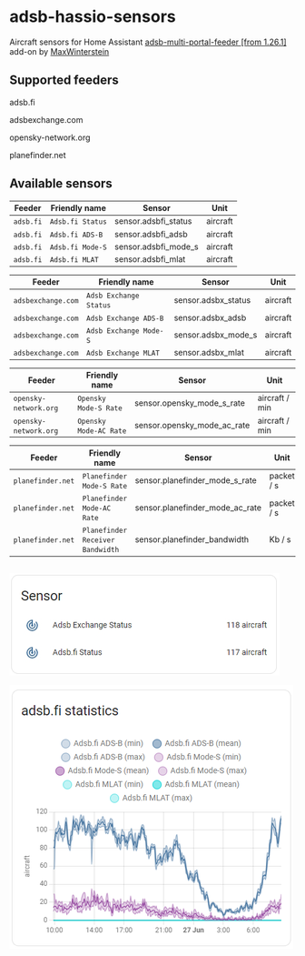 # adsb-hassio-sensors

  Aircraft sensors for Home Assistant [adsb-multi-portal-feeder [from 1.26.1] ](https://github.com/MaxWinterstein/homeassistant-addons/tree/main/adsb-multi-portal-feeder) add-on by [MaxWinterstein](https://github.com/MaxWinterstein)
  
  

## Supported feeders

  adsb.fi

  adsbexchange.com

  opensky-network.org

  planefinder.net


## Available sensors

| Feeder                | Friendly name                    | Sensor                          | Unit           |
| --------------------- | -------------------------------- | ------------------------------- | -------------- |
| `adsb.fi`             | `Adsb.fi Status`                 | sensor.adsbfi_status            | aircraft       |
| `adsb.fi`             | `Adsb.fi ADS-B`                  | sensor.adsbfi_adsb              | aircraft       |
| `adsb.fi`             | `Adsb.fi Mode-S`                 | sensor.adsbfi_mode_s            | aircraft       |
| `adsb.fi`             | `Adsb.fi MLAT`                   | sensor.adsbfi_mlat              | aircraft       |

| Feeder                | Friendly name                    | Sensor                          | Unit           |
| --------------------- | -------------------------------- | ------------------------------- | -------------- |
| `adsbexchange.com`    | `Adsb Exchange Status`           | sensor.adsbx_status             | aircraft       |
| `adsbexchange.com`    | `Adsb Exchange ADS-B`            | sensor.adsbx_adsb               | aircraft       |
| `adsbexchange.com`    | `Adsb Exchange Mode-S`           | sensor.adsbx_mode_s             | aircraft       |
| `adsbexchange.com`    | `Adsb Exchange MLAT`             | sensor.adsbx_mlat               | aircraft       |

| Feeder                | Friendly name                    | Sensor                          | Unit           |
| --------------------- | -------------------------------- | ------------------------------- | -------------- |
| `opensky-network.org` | `Opensky Mode-S Rate`            | sensor.opensky_mode_s_rate      | aircraft / min | 
| `opensky-network.org` | `Opensky Mode-AC Rate`           | sensor.opensky_mode_ac_rate     | aircraft / min | 

| Feeder                | Friendly name                    | Sensor                          | Unit           |
| --------------------- | -------------------------------- | ------------------------------- | -------------- |
| `planefinder.net`     | `Planefinder Mode-S Rate`        | sensor.planefinder_mode_s_rate  | packet / s     |
| `planefinder.net`     | `Planefinder Mode-AC Rate`       | sensor.planefinder_mode_ac_rate | packet / s     |
| `planefinder.net`     | `Planefinder Receiver Bandwidth` | sensor.planefinder_bandwidth    | Kb / s         |


##

![sensor aircraft tracked](https://github.com/plo53/adsb-hassio-sensors/blob/master/media/Home%20Assistant%20ADS-B%20sensors.jpg)

![sensor aircraft tracked](https://github.com/plo53/adsb-hassio-sensors/blob/master/media/Home%20Assistant%20adsb.fi%20statistics.png)
